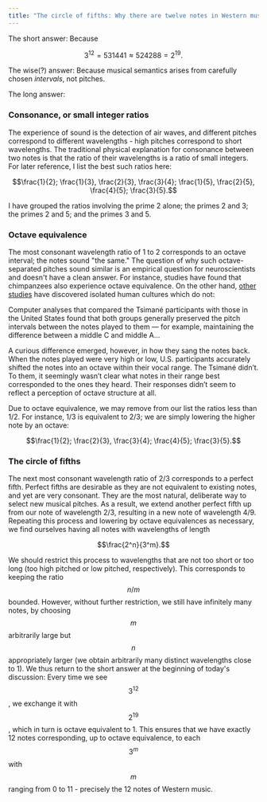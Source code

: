 ```yaml
---
title: "The circle of fifths: Why there are twelve notes in Western music"
---
```


The short answer: Because

$$3^{12} = 531441 \approx 524288 = 2^{19}.$$

The wise(?) answer: Because musical semantics arises from carefully chosen _intervals_, not pitches.

The long answer:

### Consonance, or small integer ratios

The experience of sound is the detection of air waves, and different pitches correspond to different wavelengths - high pitches correspond to short wavelengths. The traditional physical explanation for consonance between two notes is that the ratio of their wavelengths is a ratio of small integers. For later reference, I list the best such ratios here:

$$\frac{1}{2}; \frac{1}{3}, \frac{2}{3}, \frac{3}{4}; \frac{1}{5}, \frac{2}{5}, \frac{4}{5}; \frac{3}{5}.$$

I have grouped the ratios involving the prime 2 alone; the primes 2 and 3; the primes 2 and 5; and the primes 3 and 5.

### Octave equivalence

The most consonant wavelength ratio of 1 to 2 corresponds to an octave interval; the notes sound "the same." The question of why such octave-separated pitches sound similar is an empirical question for neuroscientists and doesn't have a clean answer. For instance, studies have found that chimpanzees also experience octave equivalence. On the other hand, [other studies](https://www.quantamagazine.org/perceptions-of-musical-octaves-are-learned-not-wired-in-the-brain-20191030/) have discovered isolated human cultures which do not:

<div class="media">
<p>Computer analyses that compared the Tsimané participants with those in the United States found that both groups generally preserved the pitch intervals between the notes played to them — for example, maintaining the difference between a middle C and middle A...</p>

<p>A curious difference emerged, however, in how they sang the notes back. When the notes played were very high or low, U.S. participants accurately shifted the notes into an octave within their vocal range. The Tsimané didn’t. To them, it seemingly wasn’t clear what notes in their range best corresponded to the ones they heard. Their responses didn’t seem to reflect a perception of octave structure at all.</p>
</div>

Due to octave equivalence, we may remove from our list the ratios less than 1/2. For instance, 1/3 is equivalent to 2/3; we are simply lowering the higher note by an octave:

$$\frac{1}{2}; \frac{2}{3}, \frac{3}{4}; \frac{4}{5}; \frac{3}{5}.$$

### The circle of fifths

The next most consonant wavelength ratio of 2/3 corresponds to a perfect fifth. Perfect fifths are desirable as they are not equivalent to existing notes, and yet are very consonant. They are the most natural, deliberate way to select new musical pitches. As a result, we extend another perfect fifth up from our note of wavelength 2/3, resulting in a new note of wavelength 4/9. Repeating this process and lowering by octave equivalences as necessary, we find ourselves having all notes with wavelengths of length

$$\frac{2^n}{3^m}.$$

We should restrict this process to wavelengths that are not too short or too long (too high pitched or low pitched, respectively). This corresponds to keeping the ratio $$n/m$$ bounded. However, without further restriction, we still have infinitely many notes, by choosing $$m$$ arbitrarily large but $$n$$ appropriately larger (we obtain arbitrarily many distinct wavelengths close to 1). We thus return to the short answer at the beginning of today's discussion: Every time we see $$3^{12}$$, we exchange it with $$2^{19}$$, which in turn is octave equivalent to 1. This ensures that we have exactly 12 notes corresponding, up to octave equivalence, to each $$3^{m}$$ with $$m$$ ranging from 0 to 11 - precisely the 12 notes of Western music.

